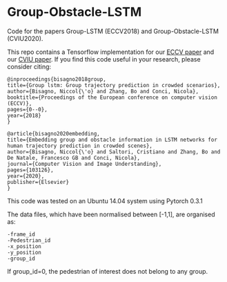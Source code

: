 # Group-Obstacle-LSTM
Code for the papers Group-LSTM (ECCV2018) and Group-Obstacle-LSTM (CVIU2020).

This repo contains a Tensorflow implementation for our [ECCV paper](http://openaccess.thecvf.com/content_ECCVW_2018/papers/11131/Bisagno_Group_LSTM_Group_Trajectory_Prediction_in_Crowded_Scenarios_ECCVW_2018_paper.pdf) and our [CVIU paper](https://www.sciencedirect.com/science/article/pii/S1077314220301454?casa_token=mArBjZiDVYoAAAAA:BkQvs7yJcF8YhXfHpYtmxlfQOUvyyRz94symyUV8jm90D8sS3rgLgwd9DConXMbzqFWgB5xD5w).  If you find this code useful in your research, please consider citing:


    @inproceedings{bisagno2018group,
    title={Group lstm: Group trajectory prediction in crowded scenarios},
    author={Bisagno, Niccol{\'o} and Zhang, Bo and Conci, Nicola},
    booktitle={Proceedings of the European conference on computer vision (ECCV)},
    pages={0--0},
    year={2018}
    }
    
    @article{bisagno2020embedding,
    title={Embedding group and obstacle information in LSTM networks for human trajectory prediction in crowded scenes},
    author={Bisagno, Niccol{\'o} and Saltori, Cristiano and Zhang, Bo and De Natale, Francesco GB and Conci, Nicola},
    journal={Computer Vision and Image Understanding},
    pages={103126},
    year={2020},
    publisher={Elsevier}
    }


This code was tested on an Ubuntu 14.04 system using Pytorch 0.3.1

The data files, which have been normalised between [-1,1], are organised as:

    -frame_id
    -Pedestrian_id
    -x_position
    -y_position
    -group_id

If group_id=0, the pedestrian of interest does not belong to any group.

